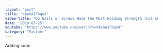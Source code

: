 ```yaml
---
layout: "post"
title: "kAxGAIFbqu4"
video-title: "Do Nails or Screws Have the Most Holding Strength (not shear strength)?  Let's find out!"
date: "2019-03-25"
youtube: "https://www.youtube.com/watch?v=kAxGAIFbqu4"
category: "Fastner"
---
```

<div class="space-y-1"><p class="text-gray-400">Adding soon</p></div>